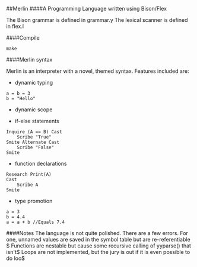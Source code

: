 ##Merlin
####A Programming Language written using Bison/Flex


The Bison grammar is defined in grammar.y
The lexical scanner is defined in flex.l


####Compile

`make`


####Merlin syntax

Merlin is an interpreter with a novel, themed syntax. Features included are: 
- dynamic typing
```
a = b = 3
b = "Hello"
```

- dynamic scope

- if-else statements
```
Inquire (A == B) Cast
    Scribe "True"
Smite Alternate Cast
    Scribe "False"
Smite
```

- function declarations
```
Research Print(A)
Cast
    Scribe A
Smite
```

- type promotion
```
a = 3
b = 4.4
a = a + b //Equals 7.4
```

####Notes
The language is not quite polished. There are a few errors.
For one, unnamed values are saved in the symbol table but are re-referentiable $
Functions are nestable but cause some recursive calling of yyparse() that isn't$
Loops are not implemented, but the jury is out if it is even possible to do loo$

